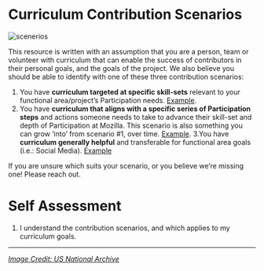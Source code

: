 # Curriculum Contribution Scenarios

![scenerios](https://farm3.staticflickr.com/2801/4271699851_726553334a_b.jpg)

This resource is written with an assumption that you are a person, team or volunteer with curriculum that can enable the success of contributors in their personal goals, and the goals of the project.  We also believe you should be able to identify with one of these three contribution scenarios: 

1. You have **curriculum targeted at specific skill-sets**  relevant to your functional area/project’s Participation needs. [Example](http://education.mozilla-community.org/modules/participation_design_thinking/workshop-introduction/).
2. You have **curriculum that aligns with a specific series of  Participation steps** and actions someone needs to take to advance their skill-set and depth of Participation at Mozilla. This scenario is also something you can grow ‘into’ from scenario #1, over time. [Example](http://education.mozilla-community.org/modules/marketpulse/participation_ladder/).
3.You have **curriculum generally helpful** and transferable for functional area goals (i.e.: Social Media). [Example](http://education.mozilla-community.org/modules/technical_git_and_github/introduction/)

If you are unsure which suits your scenario, or you believe we’re missing one!  Please reach out.


# Self Assessment


1. I understand the contribution scenarios, and which applies to my curriculum goals.

*****

*[Image Credit: US National Archive](https://www.flickr.com/photos/usnationalarchives/4271699851/sizes/l)*